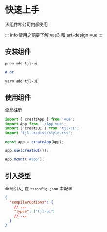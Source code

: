 # 快速上手

该组件库公司内部使用

::: info 使用之前要了解 vue3 和 ant-design-vue :::

## 安装组件

```md
pnpm add tjl-ui

# or

yarn add tjl-ui
```

## 使用组件

全局注册

```ts
import { createApp } from 'vue';
import App from './App.vue';
import { createUI } from 'tjl-ui';
import 'tjl-ui/dist/style.css';

const app = createApp(App);

app.use(createUI());

app.mount('#app');
```

## 引入类型

全局引入, 在 `tsconfig.json` 中配置

```json
{
  "compilerOptions": {
    // ...
    "types": ["tjl-ui"]
    // ...
  }
}
```
